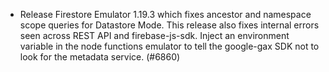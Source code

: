 - Release Firestore Emulator 1.19.3 which fixes ancestor and namespace scope queries for Datastore Mode. This release also fixes internal errors seen across REST API and firebase-js-sdk.
Inject an environment variable in the node functions emulator to tell the google-gax SDK not to look for the metadata service. (#6860)
